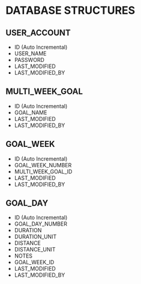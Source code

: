 # DATABASE STRUCTURES

## USER_ACCOUNT
- ID (Auto Incremental)
- USER_NAME
- PASSWORD
- LAST_MODIFIED
- LAST_MODIFIED_BY

## MULTI_WEEK_GOAL
- ID (Auto Incremental)
- GOAL_NAME
- LAST_MODIFIED
- LAST_MODIFIED_BY

## GOAL_WEEK
- ID (Auto Incremental)
- GOAL_WEEK_NUMBER
- MULTI_WEEK_GOAL_ID
- LAST_MODIFIED
- LAST_MODIFIED_BY

## GOAL_DAY
- ID (Auto Incremental)
- GOAL_DAY_NUMBER
- DURATION
- DURATION_UNIT
- DISTANCE
- DISTANCE_UNIT
- NOTES
- GOAL_WEEK_ID
- LAST_MODIFIED
- LAST_MODIFIED_BY
